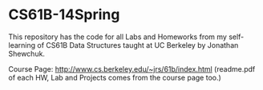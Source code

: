 # CS61B-14Spring

This repository has the code for all Labs and Homeworks from my self-learning of CS61B Data Structures taught at UC Berkeley by Jonathan Shewchuk.

Course Page: http://www.cs.berkeley.edu/~jrs/61b/index.html
(readme.pdf of each HW, Lab and Projects comes from the course page too.)
